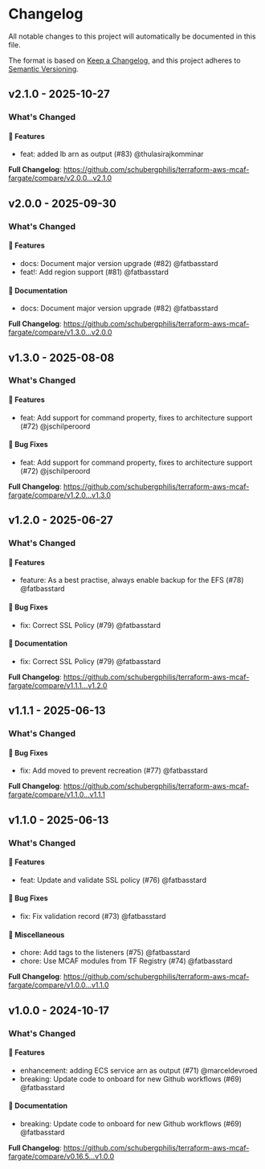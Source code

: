 # Changelog

All notable changes to this project will automatically be documented in this file.

The format is based on [Keep a Changelog](https://keepachangelog.com/en/1.0.0/),
and this project adheres to [Semantic Versioning](https://semver.org/spec/v2.0.0.html).

## v2.1.0 - 2025-10-27

### What's Changed

#### 🚀 Features

* feat: added lb arn as output (#83) @thulasirajkomminar

**Full Changelog**: https://github.com/schubergphilis/terraform-aws-mcaf-fargate/compare/v2.0.0...v2.1.0

## v2.0.0 - 2025-09-30

### What's Changed

#### 🚀 Features

* docs: Document major version upgrade (#82) @fatbasstard
* feat!: Add region support (#81) @fatbasstard

#### 📖 Documentation

* docs: Document major version upgrade (#82) @fatbasstard

**Full Changelog**: https://github.com/schubergphilis/terraform-aws-mcaf-fargate/compare/v1.3.0...v2.0.0

## v1.3.0 - 2025-08-08

### What's Changed

#### 🚀 Features

* feat: Add support for command property, fixes to architecture support (#72) @jschilperoord

#### 🐛 Bug Fixes

* feat: Add support for command property, fixes to architecture support (#72) @jschilperoord

**Full Changelog**: https://github.com/schubergphilis/terraform-aws-mcaf-fargate/compare/v1.2.0...v1.3.0

## v1.2.0 - 2025-06-27

### What's Changed

#### 🚀 Features

* feature: As a best practise, always enable backup for the EFS (#78) @fatbasstard

#### 🐛 Bug Fixes

* fix: Correct SSL Policy (#79) @fatbasstard

#### 📖 Documentation

* fix: Correct SSL Policy (#79) @fatbasstard

**Full Changelog**: https://github.com/schubergphilis/terraform-aws-mcaf-fargate/compare/v1.1.1...v1.2.0

## v1.1.1 - 2025-06-13

### What's Changed

#### 🐛 Bug Fixes

* fix: Add moved to prevent recreation (#77) @fatbasstard

**Full Changelog**: https://github.com/schubergphilis/terraform-aws-mcaf-fargate/compare/v1.1.0...v1.1.1

## v1.1.0 - 2025-06-13

### What's Changed

#### 🚀 Features

* feat: Update and validate SSL policy (#76) @fatbasstard

#### 🐛 Bug Fixes

* fix: Fix validation record (#73) @fatbasstard

#### 🧺 Miscellaneous

* chore: Add tags to the listeners (#75) @fatbasstard
* chore: Use MCAF modules from TF Registry (#74) @fatbasstard

**Full Changelog**: https://github.com/schubergphilis/terraform-aws-mcaf-fargate/compare/v1.0.0...v1.1.0

## v1.0.0 - 2024-10-17

### What's Changed

#### 🚀 Features

* enhancement: adding ECS service arn as output (#71) @marceldevroed
* breaking: Update code to onboard for new Github workflows (#69) @fatbasstard

#### 📖 Documentation

* breaking: Update code to onboard for new Github workflows (#69) @fatbasstard

**Full Changelog**: https://github.com/schubergphilis/terraform-aws-mcaf-fargate/compare/v0.16.5...v1.0.0
